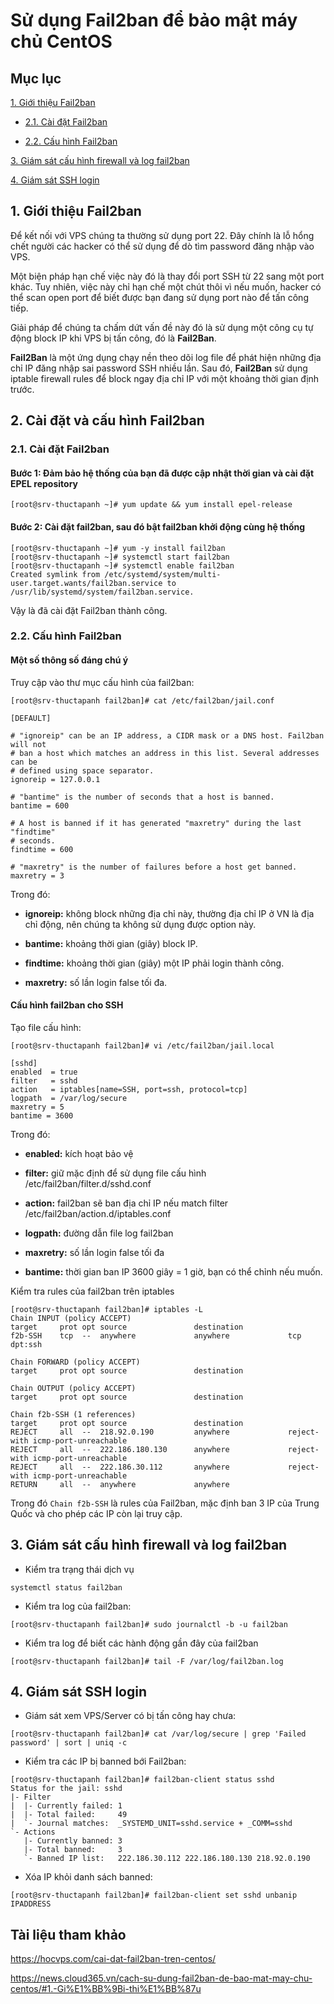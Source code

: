 # Sử dụng Fail2ban để bảo mật máy chủ CentOS

## Mục lục

[1. Giới thiệu Fail2ban](https://github.com/quanganh1996111/Linux-Tutorial/blob/master/Linux-Onjob%20Trainning/Fail2ban_with_CentOS7.md#1-gi%E1%BB%9Bi-thi%E1%BB%87u-fail2ban)

- [2.1. Cài đặt Fail2ban](https://github.com/quanganh1996111/Linux-Tutorial/blob/master/Linux-Onjob%20Trainning/Fail2ban_with_CentOS7.md#21-c%C3%A0i-%C4%91%E1%BA%B7t-fail2ban)

- [2.2. Cấu hình Fail2ban](https://github.com/quanganh1996111/Linux-Tutorial/blob/master/Linux-Onjob%20Trainning/Fail2ban_with_CentOS7.md#22-c%E1%BA%A5u-h%C3%ACnh-fail2ban)

[3. Giám sát cấu hình firewall và log fail2ban](https://github.com/quanganh1996111/Linux-Tutorial/blob/master/Linux-Onjob%20Trainning/Fail2ban_with_CentOS7.md#3-gi%C3%A1m-s%C3%A1t-c%E1%BA%A5u-h%C3%ACnh-firewall-v%C3%A0-log-fail2ban)

[4. Giám sát SSH login](https://github.com/quanganh1996111/Linux-Tutorial/blob/master/Linux-Onjob%20Trainning/Fail2ban_with_CentOS7.md#4-gi%C3%A1m-s%C3%A1t-ssh-login)

## 1. Giới thiệu Fail2ban

Để kết nối với VPS chúng ta thường sử dụng port 22. Đây chính là lỗ hổng chết người các hacker có thể sử dụng để dò tìm password đăng nhập vào VPS.

Một biện pháp hạn chế việc này đó là thay đổi port SSH từ 22 sang một port khác. Tuy nhiên, việc này chỉ hạn chế một chút thôi vì nếu muốn, hacker có thể scan open port để biết được bạn đang sử dụng port nào để tấn công tiếp.

Giải pháp để chúng ta chấm dứt vấn đề này đó là sử dụng một công cụ tự động block IP khi VPS bị tấn công, đó là **Fail2Ban**.

**Fail2Ban** là một ứng dụng chạy nền theo dõi log file để phát hiện những địa chỉ IP đăng nhập sai password SSH nhiều lần. Sau đó, **Fail2Ban** sử dụng iptable firewall rules để block ngay địa chỉ IP với một khoảng thời gian định trước.

## 2. Cài đặt và cấu hình Fail2ban

### 2.1. Cài đặt Fail2ban

#### Bước 1: Đảm bảo hệ thống của bạn đã được cập nhật thời gian và cài đặt EPEL repository

`[root@srv-thuctapanh ~]# yum update && yum install epel-release`

#### Bước 2: Cài đặt fail2ban, sau đó bật fail2ban khởi động cùng hệ thống

```
[root@srv-thuctapanh ~]# yum -y install fail2ban
[root@srv-thuctapanh ~]# systemctl start fail2ban
[root@srv-thuctapanh ~]# systemctl enable fail2ban
Created symlink from /etc/systemd/system/multi-user.target.wants/fail2ban.service to /usr/lib/systemd/system/fail2ban.service.
```

Vậy là đã cài đặt Fail2ban thành công.

### 2.2. Cấu hình Fail2ban

#### Một số thông số đáng chú ý

Truy cập vào thư mục cấu hình của fail2ban:

`[root@srv-thuctapanh fail2ban]# cat /etc/fail2ban/jail.conf`

```
[DEFAULT]

# "ignoreip" can be an IP address, a CIDR mask or a DNS host. Fail2ban will not
# ban a host which matches an address in this list. Several addresses can be
# defined using space separator.
ignoreip = 127.0.0.1

# "bantime" is the number of seconds that a host is banned.
bantime = 600

# A host is banned if it has generated "maxretry" during the last "findtime"
# seconds.
findtime = 600

# "maxretry" is the number of failures before a host get banned.
maxretry = 3
```

Trong đó:

- **ignoreip:** không block những địa chỉ này, thường địa chỉ IP ở VN là địa chỉ động, nên chúng ta không sử dụng được option này.

- **bantime:** khoảng thời gian (giây) block IP.

- **findtime:** khoảng thời gian (giây) một IP phải login thành công.

- **maxretry:** số lần login false tối đa.

#### Cấu hình fail2ban cho SSH

Tạo file cấu hình:

`[root@srv-thuctapanh fail2ban]# vi /etc/fail2ban/jail.local`

```
[sshd]
enabled  = true
filter   = sshd
action   = iptables[name=SSH, port=ssh, protocol=tcp]
logpath  = /var/log/secure
maxretry = 5
bantime = 3600
```

Trong đó:

- **enabled:** kích hoạt bảo vệ

- **filter:** giữ mặc định để sử dụng file cấu hình /etc/fail2ban/filter.d/sshd.conf

- **action:** fail2ban sẽ ban địa chỉ IP nếu match filter /etc/fail2ban/action.d/iptables.conf

- **logpath:** đường dẫn file log fail2ban

- **maxretry:** số lần login false tối đa

- **bantime:** thời gian ban IP 3600 giây = 1 giờ, bạn có thể chỉnh nếu muốn.

Kiểm tra rules của fail2ban trên iptables

```
[root@srv-thuctapanh fail2ban]# iptables -L
Chain INPUT (policy ACCEPT)
target     prot opt source               destination
f2b-SSH    tcp  --  anywhere             anywhere             tcp dpt:ssh

Chain FORWARD (policy ACCEPT)
target     prot opt source               destination

Chain OUTPUT (policy ACCEPT)
target     prot opt source               destination

Chain f2b-SSH (1 references)
target     prot opt source               destination
REJECT     all  --  218.92.0.190         anywhere             reject-with icmp-port-unreachable
REJECT     all  --  222.186.180.130      anywhere             reject-with icmp-port-unreachable
REJECT     all  --  222.186.30.112       anywhere             reject-with icmp-port-unreachable
RETURN     all  --  anywhere             anywhere
```

Trong đó `Chain f2b-SSH` là rules của Fail2ban, mặc định ban 3 IP của Trung Quốc và cho phép các IP còn lại truy cập.

## 3. Giám sát cấu hình firewall và log fail2ban

- Kiểm tra trạng thái dịch vụ

`systemctl status fail2ban`

- Kiểm tra log của fail2ban:

`[root@srv-thuctapanh fail2ban]# sudo journalctl -b -u fail2ban`

- Kiểm tra log để biết các hành động gần đây của fail2ban

`[root@srv-thuctapanh fail2ban]# tail -F /var/log/fail2ban.log`

## 4. Giám sát SSH login

- Giám sát xem VPS/Server có bị tấn công hay chưa:

`[root@srv-thuctapanh fail2ban]# cat /var/log/secure | grep 'Failed password' | sort | uniq -c`

- Kiểm tra các IP bị banned bới Fail2ban:

```
[root@srv-thuctapanh fail2ban]# fail2ban-client status sshd
Status for the jail: sshd
|- Filter
|  |- Currently failed: 1
|  |- Total failed:     49
|  `- Journal matches:  _SYSTEMD_UNIT=sshd.service + _COMM=sshd
`- Actions
   |- Currently banned: 3
   |- Total banned:     3
   `- Banned IP list:   222.186.30.112 222.186.180.130 218.92.0.190
```

- Xóa IP khỏi danh sách banned:

`[root@srv-thuctapanh fail2ban]# fail2ban-client set sshd unbanip IPADDRESS`

## Tài liệu tham khảo

https://hocvps.com/cai-dat-fail2ban-tren-centos/

https://news.cloud365.vn/cach-su-dung-fail2ban-de-bao-mat-may-chu-centos/#1.-Gi%E1%BB%9Bi-thi%E1%BB%87u

